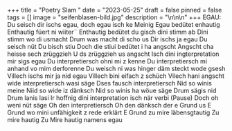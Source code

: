 +++
title = "Poetry Slam "
date = "2023-05-25"
draft = false
pinned = false
tags = []
image = "seifenblasen-bild.jpg"
description = "\n\n\n"
+++
EGAU:
Du seisch dir ischs egau, 
doch egau isch ke Meinig
Egau bedütet enhautig
Enthautig füert ni wiiter¨
Enthautig bedütet du gisch dini stimm ab
Dini stimm wo di usmacht
Drum was macht di scho us
Dir ischs ja egau
Du seisch nüt
Du bisch stiu
Doch die stiui bedütet i ha angscht
Angscht cha heisse sech zrüggzieh
U ds zrüggzieh us angscht
Isch dini ingterpretation mir sigs egau
Du interpretiersch ohni mi z kenne
Du interpretiersch mi anhand vo mim derforenne
Du weisch ni was hinger däm steckt wode gsesh
Villech ischs mir ja nid egau 
Villech bini eifach z schüch
Vilech hani angscht wide interpretiersch wasi säge
Dses fausch interpretiersch 
Nid so winis meine
Niid so wide iz dänksch
Nid so winis ha wöue säge 
Drum sägis nid
Drum lanis lasi
Ir hoffnig dini interpretation isch när verbi
(Pause)
Doch oh weni nüt säge
Oh den interpretiersch
Oh den dänksch der e Grund us
E Grund wo mini unfähigkeit z rede erklärt
E Grund zu mire läbensgtautig
Zu mire hautig
Zu Mire hautig namens egau